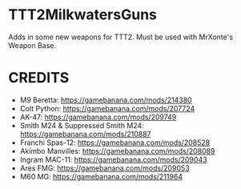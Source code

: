 # TTT2MilkwatersGuns
Adds in some new weapons for TTT2. Must be used with MrXonte's Weapon Base.

# CREDITS
- M9 Beretta: https://gamebanana.com/mods/214380
- Colt Python: https://gamebanana.com/mods/207724
- AK-47: https://gamebanana.com/mods/209749
- Smith M24 & Suppressed Smith M24: https://gamebanana.com/mods/210887
- Franchi Spas-12: https://gamebanana.com/mods/208528
- Akimbo Manvilles: https://gamebanana.com/mods/208089
- Ingram MAC-11: https://gamebanana.com/mods/209043
- Ares FMG: https://gamebanana.com/mods/209053
- M60 MG: https://gamebanana.com/mods/211964
